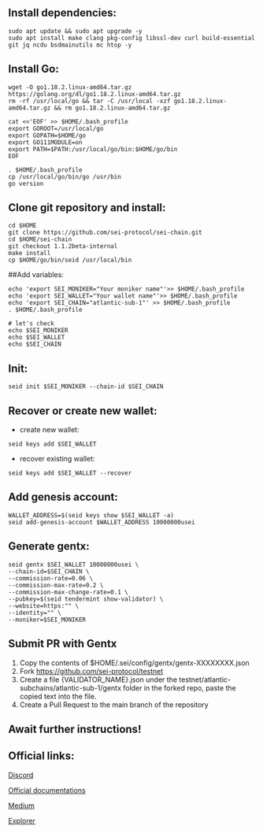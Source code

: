 ## Install dependencies:
```
sudo apt update && sudo apt upgrade -y
sudo apt install make clang pkg-config libssl-dev curl build-essential git jq ncdu bsdmainutils mc htop -y
```
## Install Go:
```
wget -O go1.18.2.linux-amd64.tar.gz https://golang.org/dl/go1.18.2.linux-amd64.tar.gz
rm -rf /usr/local/go && tar -C /usr/local -xzf go1.18.2.linux-amd64.tar.gz && rm go1.18.2.linux-amd64.tar.gz

cat <<'EOF' >> $HOME/.bash_profile
export GOROOT=/usr/local/go
export GOPATH=$HOME/go
export GO111MODULE=on
export PATH=$PATH:/usr/local/go/bin:$HOME/go/bin
EOF

. $HOME/.bash_profile
cp /usr/local/go/bin/go /usr/bin
go version
```
## Clone git repository and install:
```
cd $HOME
git clone https://github.com/sei-protocol/sei-chain.git
cd $HOME/sei-chain
git checkout 1.1.2beta-internal
make install
cp $HOME/go/bin/seid /usr/local/bin
```
##Add variables:
```
echo 'export SEI_MONIKER="Your moniker name"'>> $HOME/.bash_profile
echo 'export SEI_WALLET="Your wallet name"'>> $HOME/.bash_profile
echo 'export SEI_CHAIN="atlantic-sub-1"' >> $HOME/.bash_profile
. $HOME/.bash_profile

# let's check
echo $SEI_MONIKER
echo $SEI_WALLET
echo $SEI_CHAIN
```
## Init:
```
seid init $SEI_MONIKER --chain-id $SEI_CHAIN
```
## Recover or create new wallet:
* create new wallet:
```
seid keys add $SEI_WALLET
```
* recover existing wallet:
```
seid keys add $SEI_WALLET --recover
```
## Add genesis account:
```
WALLET_ADDRESS=$(seid keys show $SEI_WALLET -a)
seid add-genesis-account $WALLET_ADDRESS 10000000usei
```
## Generate gentx:
```
seid gentx $SEI_WALLET 10000000usei \
--chain-id=$SEI_CHAIN \
--commission-rate=0.06 \
--commission-max-rate=0.2 \
--commission-max-change-rate=0.1 \
--pubkey=$(seid tendermint show-validator) \
--website=https:"" \
--identity="" \
--moniker=$SEI_MONIKER
```
## Submit PR with Gentx
1. Copy the contents of $HOME/.sei/config/gentx/gentx-XXXXXXXX.json
2. Fork https://github.com/sei-protocol/testnet
3. Create a file {VALIDATOR_NAME}.json under the testnet/atlantic-subchains/atlantic-sub-1/gentx folder in the forked repo, paste the copied text into the file.
4. Create a Pull Request to the main branch of the repository

## Await further instructions!

## Official links:

[Discord](https://discord.gg/4XD3PnhH)

[Official documentations](https://docs.seinetwork.io/nodes-and-validators/joining-testnets)

[Medium](https://medium.com/@seinetwork)

[Explorer](https://sei.explorers.guru/validators)
